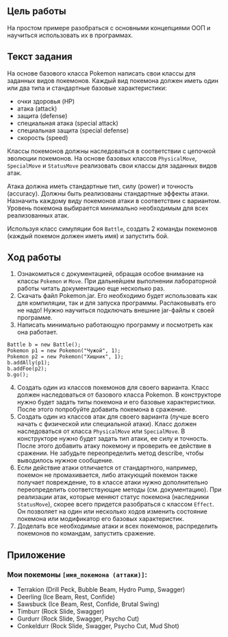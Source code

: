 ## Цель работы
На простом примере разобраться с основными концепциями ООП и научиться использовать их в программах.
## Текст задания
На основе базового класса Pokemon написать свои классы для заданных видов покемонов. Каждый вид покемона должен иметь один или два типа и стандартные базовые характеристики:

* очки здоровья (HP)
* атака (attack)
* защита (defense)
* специальная атака (special attack)
* специальная защита (special defense)
* скорость (speed)

Классы покемонов должны наследоваться в соответствии с цепочкой эволюции покемонов. На основе базовых классов `PhysicalMove`, `SpecialMove` и `StatusMove` реализовать свои классы для заданных видов атак.

Атака должна иметь стандартные тип, силу (power) и точность (accuracy). Должны быть реализованы стандартные эффекты атаки. Назначить каждому виду покемонов атаки в соответствии с вариантом. Уровень покемона выбирается минимально необходимым для всех реализованных атак.

Используя класс симуляции боя `Battle`, создать 2 команды покемонов (каждый покемон должен иметь имя) и запустить бой.

## Ход работы
1. Ознакомиться с документацией, обращая особое внимание на классы `Pokemon` и `Move`. При дальнейшем выполнении лабораторной работы читать документацию еще несколько раз.
2. Скачать файл Pokemon.jar. Его необходимо будет использовать как для компиляции, так и для запуска программы. Распаковывать его не надо! Нужно научиться подключать внешние jar-файлы к своей программе.
3. Написать минимально работающую программу и посмотреть как она работает.
```
Battle b = new Battle();
Pokemon p1 = new Pokemon("Чужой", 1);
Pokemon p2 = new Pokemon("Хищник", 1);
b.addAlly(p1);
b.addFoe(p2);
b.go();
```
4. Создать один из классов покемонов для своего варианта. Класс должен наследоваться от базового класса Pokemon. В конструкторе нужно будет задать типы покемона и его базовые характеристики. После этого попробуйте добавить покемона в сражение.
5. Создать один из классов атак для своего варианта (лучше всего начать с физической или специальной атаки). Класс должен наследоваться от класса `PhysicalMove` или `SpecialMove`. В конструкторе нужно будет задать тип атаки, ее силу и точность. После этого добавить атаку покемону и проверить ее действие в сражении. Не забудьте переопределить метод describe, чтобы выводилось нужное сообщение.
6. Если действие атаки отличается от стандартного, например, покемон не промахивается, либо атакующий покемон также получает повреждение, то в классе атаки нужно дополнительно переопределить соответствующие методы (см. документацию). При реализации атак, которые меняют статус покемона (наследники `StatusMove`), скорее всего придется разобраться с классом `Effect`. Он позволяет на один или несколько ходов изменить состояние покемона или модификатор его базовых характеристик.
7. Доделать все необходимые атаки и всех покемонов, распределить покемонов по командам, запустить сражение.

## Приложение


### Мои покемоны `[имя_покемона (аттаки)]`:
<!-- pokemons_marker -->
* Terrakion (Drill Peck, Bubble Beam, Hydro Pump, Swagger)
* Deerling (Ice Beam, Rest, Confide)
* Sawsbuck (Ice Beam, Rest, Confide, Brutal Swing)
* Timburr (Rock Slide, Swagger)
* Gurdurr (Rock Slide, Swagger, Psycho Cut)
* Conkeldurr (Rock Slide, Swagger, Psycho Cut, Mud Shot)
<!-- pokemons_marker -->

<!-- ## Исходный код
*Main.java*
```
package me.emokid.lab2;

import ru.ifmo.se.pokemon.*;
import me.emokid.lab2.pokemons.*;

class Main {
    public static void main(String[] args) {
        Battle b = new Battle();

        Terrakion p1 = new Terrakion("Paul McCartney", 2);
        Deerling p2 = new Deerling("John Lennon", 2);
        Sawsbuck p3 = new Sawsbuck("George Harrison", 2);
        Timburr p4 = new Timburr("Kurt Cobain", 2);
        Gurdurr p5 = new Gurdurr("Tim Bergling", 2);
        Conkeldurr p6 = new Conkeldurr("Billy Joel", 2);

        b.addAlly(p1);
        b.addAlly(p2);
        b.addAlly(p3);
        b.addFoe(p4);
        b.addFoe(p5);
        b.addFoe(p6);
        b.go();
    }
}
``` -->
